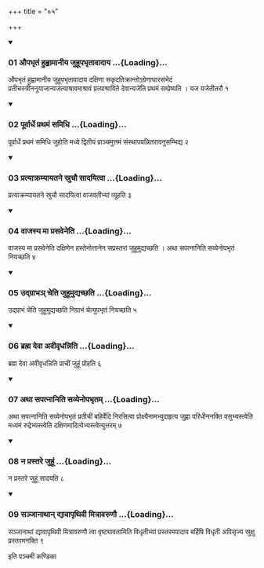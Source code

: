 +++
title = "०५"

+++

<div class="js_include" includetitle="true" newlevelforh1="3" unfilled="" url="/vedAH_yajuH/taittirIyam/sUtram/ApastambaH/shrautam/vishvAsa-prastutiH/03/05/01_aupabhRtaM_huhvAmAnIya_juhUpabhRtAvAdAya.md">
<details open><summary><h3>01 औपभृतं हुह्वामानीय जुहूपभृतावादाय ...{Loading}...</h3></summary>

औपभृतं हुह्वामानीय जुहूपभृतावादाय दक्षिणा सकृदतिक्रान्तोऽग्रेणाघारसंभेदं प्रतीचस्त्रीननूयाजान्यजत्याश्रावमाश्रावं प्रत्याश्राविते देवान्यजेति प्रथमं सम्प्रेष्यति । यज यजेतीतरौ १
</details>
</div>

<div class="js_include collapsed" newlevelforh1="4" title="सर्वाष् टीकाः" url="/vedAH_yajuH/taittirIyam/sUtram/ApastambaH/shrautam/sarvASh_TIkAH/03/05/01_aupabhRtaM_huhvAmAnIya_juhUpabhRtAvAdAya.md"> </div>



<div class="js_include collapsed" newlevelforh1="4" title="मूलम्" url="/vedAH_yajuH/taittirIyam/sUtram/ApastambaH/shrautam/mUlam/03/05/01_aupabhRtaM_huhvAmAnIya_juhUpabhRtAvAdAya.md"> </div>


<div class="js_include" includetitle="true" newlevelforh1="3" unfilled="" url="/vedAH_yajuH/taittirIyam/sUtram/ApastambaH/shrautam/vishvAsa-prastutiH/03/05/02_pUrvArdhe_prathamaM_samidhi.md">
<details open><summary><h3>02 पूर्वार्धे प्रथमं समिधि ...{Loading}...</h3></summary>

पूर्वार्धे प्रथमं समिधि जुहोति मध्ये द्वितीयं प्राञ्चमुत्तमं संस्थापयन्नितरावनुसम्भिद्य २
</details>
</div>

<div class="js_include collapsed" newlevelforh1="4" title="सर्वाष् टीकाः" url="/vedAH_yajuH/taittirIyam/sUtram/ApastambaH/shrautam/sarvASh_TIkAH/03/05/02_pUrvArdhe_prathamaM_samidhi.md"> </div>



<div class="js_include collapsed" newlevelforh1="4" title="मूलम्" url="/vedAH_yajuH/taittirIyam/sUtram/ApastambaH/shrautam/mUlam/03/05/02_pUrvArdhe_prathamaM_samidhi.md"> </div>


<div class="js_include" includetitle="true" newlevelforh1="3" unfilled="" url="/vedAH_yajuH/taittirIyam/sUtram/ApastambaH/shrautam/vishvAsa-prastutiH/03/05/03_pratyAkramyAyatane_sruchau_sAdayitvA.md">
<details open><summary><h3>03 प्रत्याक्रम्यायतने स्रुचौ सादयित्वा ...{Loading}...</h3></summary>

प्रत्याक्रम्यायतने स्रुचौ सादयित्वा वाजवतीभ्यां व्यूहति ३
</details>
</div>

<div class="js_include collapsed" newlevelforh1="4" title="सर्वाष् टीकाः" url="/vedAH_yajuH/taittirIyam/sUtram/ApastambaH/shrautam/sarvASh_TIkAH/03/05/03_pratyAkramyAyatane_sruchau_sAdayitvA.md"> </div>



<div class="js_include collapsed" newlevelforh1="4" title="मूलम्" url="/vedAH_yajuH/taittirIyam/sUtram/ApastambaH/shrautam/mUlam/03/05/03_pratyAkramyAyatane_sruchau_sAdayitvA.md"> </div>


<div class="js_include" includetitle="true" newlevelforh1="3" unfilled="" url="/vedAH_yajuH/taittirIyam/sUtram/ApastambaH/shrautam/vishvAsa-prastutiH/03/05/04_vAjasya_mA_prasaveneti.md">
<details open><summary><h3>04 वाजस्य मा प्रसवेनेति ...{Loading}...</h3></summary>

वाजस्य मा प्रसवेनेति दक्षिणेन हस्तेनोत्तानेन सप्रस्तरां जुहूमुद्यच्छति । अथा सपत्नानिति सव्येनोपभृतं नियच्छति ४
</details>
</div>

<div class="js_include collapsed" newlevelforh1="4" title="सर्वाष् टीकाः" url="/vedAH_yajuH/taittirIyam/sUtram/ApastambaH/shrautam/sarvASh_TIkAH/03/05/04_vAjasya_mA_prasaveneti.md"> </div>



<div class="js_include collapsed" newlevelforh1="4" title="मूलम्" url="/vedAH_yajuH/taittirIyam/sUtram/ApastambaH/shrautam/mUlam/03/05/04_vAjasya_mA_prasaveneti.md"> </div>


<div class="js_include" includetitle="true" newlevelforh1="3" unfilled="" url="/vedAH_yajuH/taittirIyam/sUtram/ApastambaH/shrautam/vishvAsa-prastutiH/03/05/05_udgrAbha~n_cheti_juhUmudyachChati.md">
<details open><summary><h3>05 उद्ग्राभञ् चेति जुहूमुद्यच्छति ...{Loading}...</h3></summary>

उद्ग्राभं चेति जुहूमुद्यच्छति निग्राभं चेत्युपभृतं नियच्छति ५
</details>
</div>

<div class="js_include collapsed" newlevelforh1="4" title="सर्वाष् टीकाः" url="/vedAH_yajuH/taittirIyam/sUtram/ApastambaH/shrautam/sarvASh_TIkAH/03/05/05_udgrAbha~n_cheti_juhUmudyachChati.md"> </div>



<div class="js_include collapsed" newlevelforh1="4" title="मूलम्" url="/vedAH_yajuH/taittirIyam/sUtram/ApastambaH/shrautam/mUlam/03/05/05_udgrAbha~n_cheti_juhUmudyachChati.md"> </div>


<div class="js_include" includetitle="true" newlevelforh1="3" unfilled="" url="/vedAH_yajuH/taittirIyam/sUtram/ApastambaH/shrautam/vishvAsa-prastutiH/03/05/06_brahma_devA_avIvRdhanniti.md">
<details open><summary><h3>06 ब्रह्म देवा अवीवृधन्निति ...{Loading}...</h3></summary>

ब्रह्म देवा अवीवृधन्निति प्राचीं जुहूं प्रोहति ६
</details>
</div>

<div class="js_include collapsed" newlevelforh1="4" title="सर्वाष् टीकाः" url="/vedAH_yajuH/taittirIyam/sUtram/ApastambaH/shrautam/sarvASh_TIkAH/03/05/06_brahma_devA_avIvRdhanniti.md"> </div>



<div class="js_include collapsed" newlevelforh1="4" title="मूलम्" url="/vedAH_yajuH/taittirIyam/sUtram/ApastambaH/shrautam/mUlam/03/05/06_brahma_devA_avIvRdhanniti.md"> </div>


<div class="js_include" includetitle="true" newlevelforh1="3" unfilled="" url="/vedAH_yajuH/taittirIyam/sUtram/ApastambaH/shrautam/vishvAsa-prastutiH/03/05/07_athA_sapatnAniti_savyenopabhRtam.md">
<details open><summary><h3>07 अथा सपत्नानिति सव्येनोपभृतम् ...{Loading}...</h3></summary>

अथा सपत्नानिति सव्येनोपभृतं प्रतीचीं बहिर्वेदि निरसित्वा प्रोक्ष्यैनामभ्युदाहृत्य जुह्वा परिधीननक्ति वसुभ्यस्त्वेति मध्यमं रुद्रेभ्यस्त्वेति दक्षिणमादित्येभ्यस्त्वेत्युत्तरम् ७
</details>
</div>

<div class="js_include collapsed" newlevelforh1="4" title="सर्वाष् टीकाः" url="/vedAH_yajuH/taittirIyam/sUtram/ApastambaH/shrautam/sarvASh_TIkAH/03/05/07_athA_sapatnAniti_savyenopabhRtam.md"> </div>



<div class="js_include collapsed" newlevelforh1="4" title="मूलम्" url="/vedAH_yajuH/taittirIyam/sUtram/ApastambaH/shrautam/mUlam/03/05/07_athA_sapatnAniti_savyenopabhRtam.md"> </div>


<div class="js_include" includetitle="true" newlevelforh1="3" unfilled="" url="/vedAH_yajuH/taittirIyam/sUtram/ApastambaH/shrautam/vishvAsa-prastutiH/03/05/08_na_prastare_juhUM.md">
<details open><summary><h3>08 न प्रस्तरे जुहूं ...{Loading}...</h3></summary>

न प्रस्तरे जुहूं सादयति ८
</details>
</div>

<div class="js_include collapsed" newlevelforh1="4" title="सर्वाष् टीकाः" url="/vedAH_yajuH/taittirIyam/sUtram/ApastambaH/shrautam/sarvASh_TIkAH/03/05/08_na_prastare_juhUM.md"> </div>



<div class="js_include collapsed" newlevelforh1="4" title="मूलम्" url="/vedAH_yajuH/taittirIyam/sUtram/ApastambaH/shrautam/mUlam/03/05/08_na_prastare_juhUM.md"> </div>


<div class="js_include" includetitle="true" newlevelforh1="3" unfilled="" url="/vedAH_yajuH/taittirIyam/sUtram/ApastambaH/shrautam/vishvAsa-prastutiH/03/05/09_sanjAnAthAn_dyAvApRthivI_mitrAvaruNau.md">
<details open><summary><h3>09 सञ्जानाथान् द्यावापृथिवी मित्रावरुणौ ...{Loading}...</h3></summary>

सञ्जानाथां द्यावापृथिवी मित्रावरुणौ त्वा वृष्ट्यावतामिति विधृतीभ्यां प्रस्तरमपादाय बर्हिषि विधृती अपिसृज्य स्रुक्षु प्रस्तरमनक्ति ९
</details>
</div>

<div class="js_include collapsed" newlevelforh1="4" title="सर्वाष् टीकाः" url="/vedAH_yajuH/taittirIyam/sUtram/ApastambaH/shrautam/sarvASh_TIkAH/03/05/09_sanjAnAthAn_dyAvApRthivI_mitrAvaruNau.md"> </div>



<div class="js_include collapsed" newlevelforh1="4" title="मूलम्" url="/vedAH_yajuH/taittirIyam/sUtram/ApastambaH/shrautam/mUlam/03/05/09_sanjAnAthAn_dyAvApRthivI_mitrAvaruNau.md"> </div>





  
इति पञ्चमी कण्डिका 
